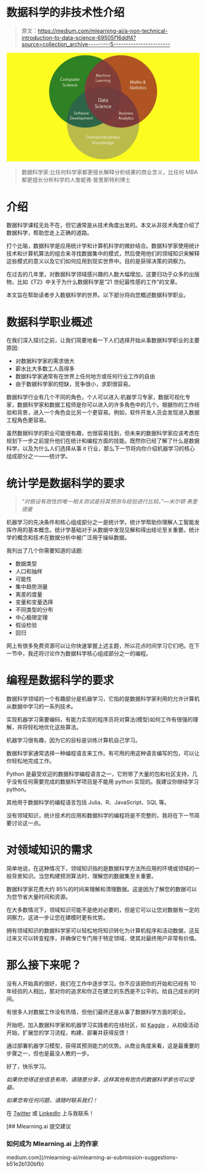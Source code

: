 # 数据科学的非技术性介绍

> 原文：<https://medium.com/mlearning-ai/a-non-technical-introduction-to-data-science-69505f16ddf4?source=collection_archive---------5----------------------->

![](img/bf5bb074136dfda4ced6accdf4a15d01.png)

> 数据科学家:比任何科学家都更擅长解释分析结果的商业含义，比任何 MBA 都更擅长分析科学的人詹妮弗·普里斯特利博士

# 介绍

数据科学课程无处不在，但它通常是从技术角度出发的。本文从非技术角度介绍了数据科学，帮助您走上正确的道路。

打个比喻，数据科学是应用统计学和计算机科学的微妙结合。数据科学家使用统计技术和计算机算法的组合来寻找数据集中的模式，然后使用他们的领域知识来解释这些模式的意义以及它们如何应用到现实世界中。目的是获得决策的洞察力。

在过去的几年里，对数据科学领域感兴趣的人数大幅增加，这要归功于众多的出版物，比如《T2》中关于为什么数据科学是“21 世纪最性感的工作”的文章。

本文旨在帮助读者步入数据科学的世界。以下部分将向您概述数据科学职业。

# 数据科学职业概述

在我们深入探讨之前，让我们简要地看一下人们选择开始从事数据科学职业的主要原因:

*   对数据科学家的需求很大
*   薪水比大多数工人高得多
*   数据科学家通常有在世界上任何地方或任何行业工作的自由
*   由于数据科学家的短缺，竞争很小，求职很容易。

数据科学行业有几个不同的角色，个人可以进入:机器学习专家，数据可视化专家，数据科学家和数据工程师是你可以进入的许多角色中的几个。根据你的工作经验和背景，进入一个角色会比另一个更容易。例如，软件开发人员会发现进入数据工程角色更容易。

虽然数据科学的职业可能很有趣，也很容易找到，但未来的数据科学家应该考虑在规划下一步之前提升他们在统计和编程方面的技能。既然你已经了解了什么是数据科学，以及为什么人们选择从事 it 行业，那么下一节将向你介绍机器学习的核心组成部分之一——统计学。

# 统计学是数据科学的要求

> *“对假设有效性的唯一相关测试是将其预测与经验进行比较。”—米尔顿·弗里德曼*

机器学习的先决条件和核心组成部分之一是统计学。统计学帮助你理解人工智能发挥作用的基本概念。统计学基础对于从数据中发现见解和得出结论至关重要。统计学的概念和技术在数据分析中被广泛用于操纵数据。

我列出了几个你需要知道的话题:

*   数据类型
*   人口和抽样
*   可能性
*   集中趋势测量
*   离差的度量
*   变量和变量选择
*   不同类型的分布
*   中心极限定理
*   假设检验
*   回归

网上有很多免费资源可以让你快速掌握上述主题，所以花点时间学习它们吧。在下一节中，我还将讨论作为数据科学核心组成部分之一的编程。

# 编程是数据科学的要求

数据科学领域的一个有趣部分是机器学习，它指的是数据科学家利用的允许计算机从数据中学习的一系列技术。

实现机器学习需要编码，有能力实现的程序员将对算法(模型)如何工作有很强的理解，并将轻松地优化这些算法。

机器学习很有趣，因为它的目标是训练计算机自己学习。

数据科学家通常选择一种编程语言来工作。有可用的用这种语言编写的包，可以让你轻松地完成工作。

Python 是最受欢迎的数据科学编程语言之一，它附带了大量的包和社区支持，几乎没有任何需要完成的数据科学项目是不能用 python 实现的。我建议你继续学习 python。

其他用于数据科学的编程语言包括 Julia、R、JavaScript、SQL 等。

没有领域知识，统计技术的应用和数据科学的编程将是不完整的，我将在下一节简要讨论这一点。

# 对领域知识的需求

简单地说，在这种情况下，领域知识指的是数据科学方法所应用的环境或领域的一般背景知识。当您构建预测算法时，理解您的数据集至关重要。

数据科学家花费大约 85%的时间来理解和清理数据。这是因为了解您的数据可以为您节省大量时间和资源。

在大多数情况下，领域知识可能不是绝对必要的，但是它可以让您对数据有一定的洞察力，这进一步让您在建模时更有优势。

拥有领域知识的数据科学家可以轻松地将知识转化为计算机程序和活动数据，这反过来又可以转变程序，并确保它专门用于特定领域，使其对最终用户非常有价值。

# 那么接下来呢？

没有人开始真的很好，我们在工作中逐步学习。你不应该把你的开始和已经有 10 年经验的人相比，那对你的追求和你正在建立的东西是不公平的。给自己成长的时间。

有很多人对数据工作没有热情，但他们最终还是从事了数据科学方面的职业。

开始吧，加入数据科学家和机器学习实践者的在线社区，如 [Kaggle](http://kaggle.com) ，从初级活动开始，扩展您的学习流程，构建、部署并获得反馈！

通过部署机器学习模型，获得其预测能力的优势。从商业角度来看，这是最重要的步骤之一，但也是最没人教的一步。

好了，快乐学习。

*如果你觉得这些信息有用，请随意分享，这样其他有抱负的数据科学家也可以受益。*

*如果您有任何问题，请随时联系我们！*

在 [Twitter](http://twitter.com/inspiredbash) 或 [LinkedIn](http://linkedin.com/in/anakobe) 上与我联系！

[](/mlearning-ai/mlearning-ai-submission-suggestions-b51e2b130bfb) [## Mlearning.ai 提交建议

### 如何成为 Mlearning.ai 上的作家

medium.com](/mlearning-ai/mlearning-ai-submission-suggestions-b51e2b130bfb)